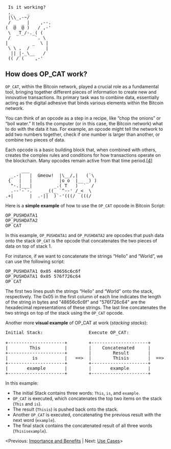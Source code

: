 <pre> Is it working?
 ,_     _
 |\\_,-~/
 / _  _ |    ,--.
(  @  @ )   / ,-'
 \  _T_/-._( (
 /         `. \
|         _  \ |
 \ \ ,  /      |
  || |-_\__   /
 ((_/`(____,-'        
</pre>

## **How does OP_CAT work?**

`OP_CAT`, within the Bitcoin network, played a crucial role as a fundamental tool, bringing together different pieces of information to create new and innovative transactions. Its primary task was to combine data, essentially acting as the digital adhesive that binds various elements within the Bitcoin network.

You can think of an opcode as a step in a recipe, like “chop the onions” or “boil water.” It tells the computer (or in this case, the Bitcoin network) what to do with the data it has. For example, an opcode might tell the network to add two numbers together, check if one number is larger than another, or combine two pieces of data.

Each opcode is a basic building block that, when combined with others, creates the complex rules and conditions for how transactions operate on the blockchain. Many opcodes remain active from that time period.[[4](https://blockworks.co/news/op-cat-bitcoin-taproot-wizards)]
<pre>
      ___
  _.-|   |  Gmeow!  |\__/,|   (`\
 {   |   |          |o o  |__ _) )
  "-.|___|        _.( T   )  `  /
  .--'-`-.     _((_ `^--' /_<  \
.+|______|__.-||__)`-'(((/  (((/
</pre>
Here is a **simple example** of how to use the `OP_CAT` opcode in Bitcoin Script:
<pre>
OP_PUSHDATA1 <data1>
OP_PUSHDATA2 <data2>
OP_CAT
</pre>
In this example, `OP_PUSHDATA1` and `OP_PUSHDATA2` are opcodes that push data onto the stack `OP_CAT` is the opcode that concatenates the two pieces of data on top of stack 1.

For instance, if we want to concatenate the strings “Hello” and “World”, we can use the following script:
<pre>
OP_PUSHDATA1 0x05 48656c6c6f
OP_PUSHDATA1 0x05 576f726c64
OP_CAT
</pre>

The first two lines push the strings “Hello” and “World” onto the stack, respectively. The 0x05 in the first column of each line indicates the length of the string in bytes and "48656c6c6f" and "576f726c64" are the hexadecimal representations of these strings. The last line concatenates the two strings on top of the stack using the `OP_CAT` opcode.

Another more **visual example** of OP_CAT at work (*stacking stacks*):

<pre>
Initial Stack:                 Execute OP_CAT:               Final Stack:

+---------------------+        +---------------------+      +-----------------------------+
|        This         |        |    Concatenated     |      |        Concatenated         |
+---------------------+        |        Result       |      |           Result            |
|         is          |   ==>  |        Thisis       |  ==> |           Thisis            |
+---------------------+        +---------------------+      +-----------------------------+
|       example       |        |       example       |      |        Thisisexample        |
+---------------------+        +---------------------+      +-----------------------------+
</pre>

In this example:

- The initial Stack contains three words: `This`, `is`, and `example`.
- `OP_CAT` is executed, which concatenates the top two items on the stack (`This` and `is`).
- The result (`Thisis`) is pushed back onto the stack.
- Another `OP_CAT` is executed, concatenating the previous result with the next word (`example`).
- The final stack contains the concatenated result of all three words (`Thisisexample`).

<Previous: [Importance and Benefits](https://github.com/kukuruza7/AliveCats/edit/main/04.%20Importance%20and%20Benefits.md) | Next: [Use Cases](https://github.com/kukuruza7/AliveCats/blob/main/06.%20Use%20Cases.md)>

